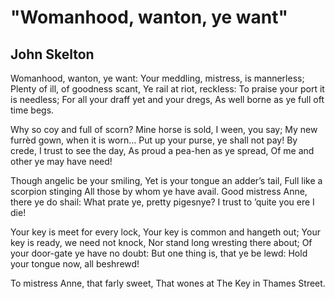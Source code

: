 # "Womanhood, wanton, ye want"
## John Skelton
Womanhood, wanton, ye want:
Your meddling, mistress, is mannerless;
Plenty of ill, of goodness scant,
Ye rail at riot, reckless:
To praise your port it is needless;
For all your draff yet and your dregs,
As well borne as ye full oft time begs.

Why so coy and full of scorn?
Mine horse is sold, I ween, you say;
My new furrèd gown, when it is worn…
Put up your purse, ye shall not pay!
By crede, I trust to see the day,
As proud a pea-hen as ye spread,
Of me and other ye may have need!

Though angelic be your smiling,
Yet is your tongue an adder’s tail,
Full like a scorpion stinging
All those by whom ye have avail.
Good mistress Anne, there ye do shail:
What prate ye, pretty pigesnye?
I trust to ’quite you ere I die!

Your key is meet for every lock,
Your key is common and hangeth out;
Your key is ready, we need not knock,
Nor stand long wresting there about;
Of your door-gate ye have no doubt:
But one thing is, that ye be lewd:
Hold your tongue now, all beshrewd!

To mistress Anne, that farly sweet,
That wones at The Key in Thames Street.